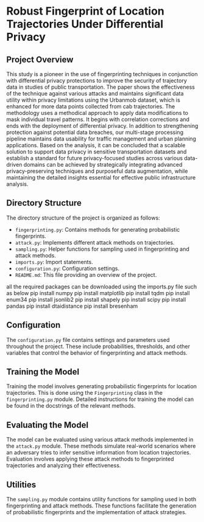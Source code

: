 # Robust Fingerprint of Location Trajectories Under Differential Privacy #

## Project Overview

This study is a pioneer in the use of fingerprinting techniques in conjunction with differential privacy protections to improve the security of trajectory data in studies of public transportation. The paper shows the effectiveness of the technique against various attacks and maintains significant data utility within privacy limitations using the Urbanmob dataset, which is enhanced for more data points collected from cab trajectories. The methodology uses a methodical approach to apply data modifications to mask individual travel patterns. It begins with correlation corrections and ends with the deployment of differential privacy. In addition to strengthening protection against potential data breaches, our multi-stage processing pipeline maintains data usability for traffic management and urban planning applications. Based on the analysis, it can be concluded that a scalable solution to support data privacy in sensitive transportation datasets and establish a standard for future privacy-focused studies across various data-driven domains can be achieved by strategically integrating advanced privacy-preserving techniques and purposeful data augmentation, while maintaining the detailed insights essential for effective public infrastructure analysis.
## Directory Structure

The directory structure of the project is organized as follows:

- `fingerprinting.py`: Contains methods for generating probabilistic fingerprints.
- `attack.py`: Implements different attack methods on trajectories.
- `sampling.py`: Helper functions for sampling used in fingerprinting and attack methods.
- `imports.py`: Import statements.
- `configuration.py`: Configuration settings.
- `README.md`: This file providing an overview of the project.
  
all the required packages can be downloaded using the imports.py file such as below
pip install numpy
pip install matplotlib
pip install tqdm
pip install enum34
pip install jsonlib2
pip install shapely
pip install scipy
pip install pandas
pip install dtaidistance
pip install bresenham

## Configuration

The `configuration.py` file contains settings and parameters used throughout the project. These include probabilities, thresholds, and other variables that control the behavior of fingerprinting and attack methods.

## Training the Model

Training the model involves generating probabilistic fingerprints for location trajectories. This is done using the `Fingerprinting` class in the `fingerprinting.py` module. Detailed instructions for training the model can be found in the docstrings of the relevant methods.

## Evaluating the Model

The model can be evaluated using various attack methods implemented in the `attack.py` module. These methods simulate real-world scenarios where an adversary tries to infer sensitive information from location trajectories. Evaluation involves applying these attack methods to fingerprinted trajectories and analyzing their effectiveness.

## Utilities

The `sampling.py` module contains utility functions for sampling used in both fingerprinting and attack methods. These functions facilitate the generation of probabilistic fingerprints and the implementation of attack strategies.


